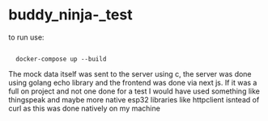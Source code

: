 # buddy_ninja-_test
to run use:
<pre><code>
  docker-compose up --build
</code></pre>

The mock data itself was sent to the server using c, the server was done using golang echo library and the frontend was done via next js.
If it was a full on project and not one done for a test I would have used something like thingspeak and maybe more native esp32 libraries like httpclient isntead of curl as this was done natively on my machine
